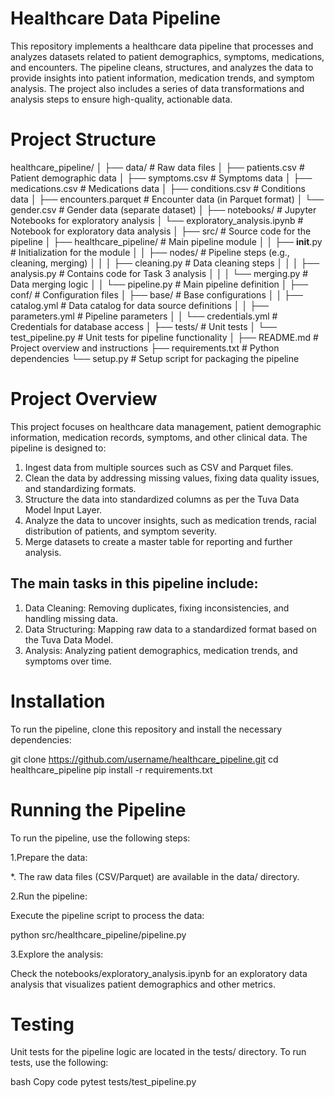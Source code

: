 # Healthcare Data Pipeline

This repository implements a healthcare data pipeline that processes and analyzes datasets related to patient demographics, symptoms, medications, and encounters. The pipeline cleans, structures, and analyzes the data to provide insights into patient information, medication trends, and symptom analysis. The project also includes a series of data transformations and analysis steps to ensure high-quality, actionable data.

# Project Structure

healthcare_pipeline/
│
├── data/                             # Raw data files
│   ├── patients.csv                 # Patient demographic data
│   ├── symptoms.csv                 # Symptoms data
│   ├── medications.csv              # Medications data
│   ├── conditions.csv               # Conditions data
│   ├── encounters.parquet           # Encounter data (in Parquet format)
│   └── gender.csv                   # Gender data (separate dataset)
│
├── notebooks/                        # Jupyter Notebooks for exploratory analysis
│   └── exploratory_analysis.ipynb    # Notebook for exploratory data analysis
│
├── src/                              # Source code for the pipeline
│   ├── healthcare_pipeline/         # Main pipeline module
│   │   ├── __init__.py              # Initialization for the module
│   │   ├── nodes/                   # Pipeline steps (e.g., cleaning, merging)
│   │   │   ├── cleaning.py          # Data cleaning steps
│   │   │   ├── analysis.py          # Contains code for Task 3 analysis
│   │   │   └── merging.py           # Data merging logic
│   │   └── pipeline.py              # Main pipeline definition
│
├── conf/                             # Configuration files
│   ├── base/                         # Base configurations
│   │   ├── catalog.yml               # Data catalog for data source definitions
│   │   ├── parameters.yml            # Pipeline parameters
│   │   └── credentials.yml           # Credentials for database access
│
├── tests/                            # Unit tests
│   └── test_pipeline.py              # Unit tests for pipeline functionality
│
├── README.md                         # Project overview and instructions
├── requirements.txt                  # Python dependencies
└── setup.py                           # Setup script for packaging the pipeline


# Project Overview

This project focuses on healthcare data management, patient demographic information, medication records, symptoms, and other clinical data. The pipeline is designed to:

1. Ingest data from multiple sources such as CSV and Parquet files.
2. Clean the data by addressing missing values, fixing data quality issues, and standardizing formats.
3. Structure the data into standardized columns as per the Tuva Data Model Input Layer.
4. Analyze the data to uncover insights, such as medication trends, racial distribution of patients, and symptom severity.
5. Merge datasets to create a master table for reporting and further analysis.

## The main tasks in this pipeline include:

1. Data Cleaning: Removing duplicates, fixing inconsistencies, and handling missing data.
2. Data Structuring: Mapping raw data to a standardized format based on the Tuva Data Model.
3. Analysis: Analyzing patient demographics, medication trends, and symptoms over time.


# Installation

To run the pipeline, clone this repository and install the necessary dependencies:

git clone https://github.com/username/healthcare_pipeline.git
cd healthcare_pipeline
pip install -r requirements.txt

# Running the Pipeline

To run the pipeline, use the following steps:

1.Prepare the data:

*. The raw data files (CSV/Parquet) are available in the data/ directory.

2.Run the pipeline:

Execute the pipeline script to process the data:



python src/healthcare_pipeline/pipeline.py

3.Explore the analysis:

Check the notebooks/exploratory_analysis.ipynb for an exploratory data analysis that visualizes patient demographics and other metrics.

# Testing
Unit tests for the pipeline logic are located in the tests/ directory. To run tests, use the following:

bash
Copy code
pytest tests/test_pipeline.py





